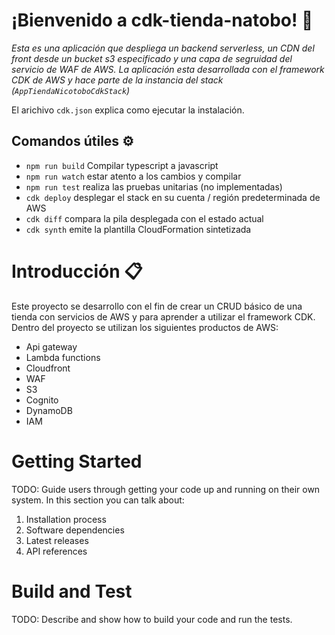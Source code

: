# ¡Bienvenido a cdk-tienda-natobo! 🚀

_Esta es una aplicación que despliega un backend serverless, un CDN del front desde un bucket s3 especificado y una capa de segruidad del servicio de WAF de AWS. La aplicación esta desarrollada con el framework CDK de AWS y hace parte de la instancia del stack (`AppTiendaNicotoboCdkStack`)_

El arichivo `cdk.json` explica como ejecutar la instalación.

## Comandos útiles ⚙️

 * `npm run build`   Compilar typescript a javascript
 * `npm run watch`   estar atento a los cambios y compilar
 * `npm run test`    realiza las pruebas unitarias (no implementadas)
 * `cdk deploy`      desplegar el stack en su cuenta / región predeterminada de AWS
 * `cdk diff`        compara la pila desplegada con el estado actual
 * `cdk synth`       emite la plantilla CloudFormation sintetizada

# Introducción 📋
Este proyecto se desarrollo con el fin de crear un CRUD básico de una tienda con servicios de AWS y para aprender a utilizar el framework CDK. Dentro del proyecto se utilizan los siguientes productos de AWS:
* Api gateway
* Lambda functions
* Cloudfront
* WAF
* S3
* Cognito
* DynamoDB
* IAM

# Getting Started
TODO: Guide users through getting your code up and running on their own system. In this section you can talk about:
1.	Installation process
2.	Software dependencies
3.	Latest releases
4.	API references

# Build and Test
TODO: Describe and show how to build your code and run the tests. 



